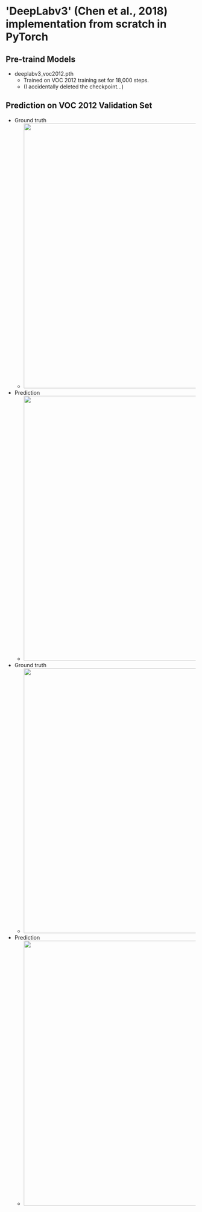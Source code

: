 # 'DeepLabv3' (Chen et al., 2018) implementation from scratch in PyTorch
## Pre-traind Models
- deeplabv3_voc2012.pth
    - Trained on VOC 2012 training set for 18,000 steps.
    - (I accidentally deleted the checkpoint...)
## Prediction on VOC 2012 Validation Set
- Ground truth
    - <img src="https://github.com/KimRass/DeepLabv3/assets/67457712/1004eed1-0fe1-4f7d-b8e4-87f41b699c93" width="700">
- Prediction
    - <img src="https://github.com/KimRass/DeepLabv3/assets/67457712/90c4e1e7-83b0-40da-9a61-4dc358c926d9" width="700">
- Ground truth
    - <img src="https://github.com/KimRass/DeepLabv3/assets/67457712/10181831-0d31-4dd3-86af-0435fc4e5dbf" width="700">
- Prediction
    - <img src="https://github.com/KimRass/DeepLabv3/assets/67457712/bbf47978-e8df-4f05-bc58-2ff9af7bf9ae" width="700">